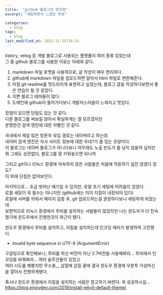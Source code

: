```yaml
---
title:  "github 블로그의 장단점"
excerpt: "세팅하면서 느꼈던 부분"

categories:
  - blog
tags:
  - blog
last_modified_at: 2022-11-23T16:31
---
```


tistory, velog 등 개발 블로그로 사용되는 플랫폼이 여러 종류 있었는데  
그 중 github 블로그를 사용한 이유는 아래와 같다.  

1. markdown 파일 포맷을 사용하므로, 글 작성이 매우 편리하다.  
2. github에 markdown 파일을 업로드하면 알아서 html 파일로 변환해준다.  
3. 마침 git readme를 멋드러지게 표현하고 싶었는데, 블로그 글을 작성하다보면서 좋은 연습이 될 것 같았다.  
4. 이쁜 블로그 테마들이 많다.  
5. 도메인에 github이 들어가다보니 개발자스러움이 느껴지고 멋있다.  

장점이 있으면 단점도 있는 것 같다.  
다른 블로그를 써보질 않아서 확실하게는 잘 모르겠지만  
분명한건 검색 엔진에 대한 차별인 것 같다.  

국내에서 제일 많은 방문자 유입 경로는 네이버라고 하는데  
네이버 검색 엔진은 자사 사이트 정보에 대한 우대?가 좀 있는 모양이다.  
이 블로그는 네이버 블로그가 아니다보니 아무래도 노출 빈도가 좀 낮지 않을까 싶지만  
뭐 그래도 상관없다, 블로그를 잘 키워놓으면 되니까  

그리고 git이나 리눅스 환경에 익숙하지 않은 사람들은 처음에 적응하기 쉽진 않겠다 정도?  
이 외에 단점은 없어보인다.

마지막으로... 조금 벗어난 얘기일 수 있지만, 로컬 초기 세팅에 어려움이 있었다.  
로컬 세팅이 꼭 필수는 아니지만 (github에는 이미 지킬이 내장되어 있다)  
로컬에 서버를 띄워서 페이지 검증 후, git 업로드하는걸 권장하다보니 세팅하게 되었는데  
보편적으로 리눅스 환경에서 루비를 설치하는 사람들이 많았지만 나는 윈도우가 더 친숙했기에 윈도우에서 진행한것이 화근이 됐다.  

윈도우 환경에서 루비를 설치하고, 지킬을 설치하는데 인코딩 에러가 발생하여 고전했다.
- Invalid byte sequence in UTF-8 (ArgumentError)  

구글링으로 확인해보니, 루비를 최신 버전이 아닌 2.7버전을 사용해봐라... 루비에서 인코딩을 바꿔봐라... 여러 솔루션들이 있었고  
여러 시도를 해봤지만 무소용,,, 삽질에 삽질 끝에 결국 윈도우 환경에 우분투 가상머신을 깔아서 진행하게됐다.  

혹시나 윈도우 환경에서 지킬을 설치하는 사람은 참고하기 바란다. 꼭 성공하시길...  
<https://blog.enjoydev.com/2019/install-jekyll-default-theme/>